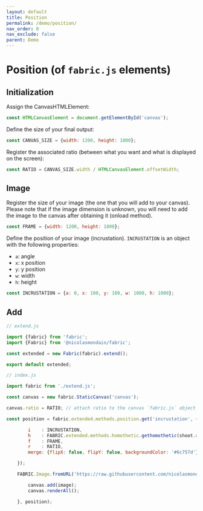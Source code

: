 ```yaml
---
layout: default
title: Position
permalink: /demo/position/
nav_order: 0
nav_exclude: false
parent: Demo
---
```


# Position (of `fabric.js` elements)

## Initialization

Assign the CanvasHTMLElement:

```javascript
const HTMLCanvasElement = document.getElementById('canvas');
```

Define the size of your final output:

```javascript
const CANVAS_SIZE = {width: 1200, height: 1800};
```

Register the associated ratio (between what you want and what is displayed on the screen):

```javascript
const RATIO = CANVAS_SIZE.width / HTMLCanvasElement.offsetWidth;
```

## Image

Register the size of your image (the one that you will add to your canvas). Please note that if the image dimension is unknown, you will need to add the image to the canvas after obtaining it (onload method).

```javascript
const FRAME = {width: 1200, height: 1800};
```
Define the position of your image (incrustation). `INCRUSTATION` is an object with the following properties:
* `a`: angle
* `x`: x position
* `y`: y position
* `w`: width
* `h`: height

```javascript
const INCRUSTATION = {a: 0, x: 100, y: 100, w: 1000, h: 1000};
```

## Add


```javascript
// extend.js

import {fabric} from 'fabric';
import {Fabric} from '@nicolasmondain/fabric';

const extended = new Fabric(fabric).extend();

export default extended;
```
```javascript
// index.js

import fabric from './extend.js';

const canvas = new fabric.StaticCanvas('canvas');

canvas.ratio = RATIO; // attach ratio to the canvas `fabric.js` object

const position = fabric.extended.methods.position.get('incrustation', {

		i    : INCRUSTATION,
		h    : FABRIC.extended.methods.homothetic.gethomothetic(shoot.width, shoot.height, INCRUSTATION.w, INCRUSTATION.h),
		f    : FRAME,
		r    : RATIO,
		merge: {flipX: false, flipY: false, backgroundColor: '#6c757d'} // additional properties

	});

	FABRIC.Image.fromURL('https://raw.githubusercontent.com/nicolasmondain/fabric/master/docs/assets/img/SHOOT-0.jpg', (image) => {

		canvas.add(image);
		canvas.renderAll();

	}, position);


```
